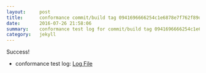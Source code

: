 ```yaml
---
layout:     post
title:      conformance commit/build tag 0941696666254c1e6878e7f762f89deabbaaaa7a
date:       2016-07-26 21:58:06
summary:    conformance test log for commit/build tag 0941696666254c1e6878e7f762f89deabbaaaa7a.
category:   jekyll
---
```


Success!

- conformance test log: [Log File](http://s3-us-west-2.amazonaws.com/kraken-e2e-logs/conformance/kraken_0941696666254c1e6878e7f762f89deabbaaaa7a/build-log.txt)
